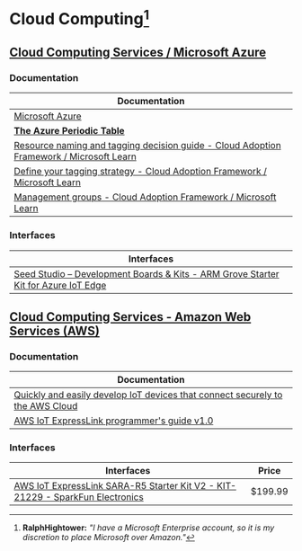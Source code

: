 # Cloud Computing[^11]

## [Cloud Computing Services / Microsoft Azure](https://azure.microsoft.com/en-us )

### Documentation 

| Documentation |
|---|
| [Microsoft Azure](https://github.com/Azure) | APIs, SDKs and open source projects from Microsoft Azure |
| **[The Azure Periodic Table](https://azure-periodic-table.onwardplatforms.com/ )** | Suggested prefixes for Azure resources *(similar to Windows Hungarian notation)* |
| [Resource naming and tagging decision guide - Cloud Adoption Framework / Microsoft Learn](https://learn.microsoft.com/en-us/azure/cloud-adoption-framework/ready/azure-best-practices/resource-naming-and-tagging-decision-guide )|
|  [Define your tagging strategy - Cloud Adoption Framework / Microsoft Learn](https://learn.microsoft.com/en-us/azure/cloud-adoption-framework/ready/azure-best-practices/resource-tagging ) |
| [Management groups - Cloud Adoption Framework / Microsoft Learn](https://learn.microsoft.com/en-us/azure/cloud-adoption-framework/ready/landing-zone/design-area/resource-org-management-groups ) |

### Interfaces

| Interfaces |
|---|
| [Seed Studio – Development Boards & Kits - ARM Grove Starter Kit for Azure IoT Edge](https://www.mouser.com/ProductDetail/Seeed-Studio/110060907?qs=F5EMLAvA7IDNpcLlKtTb1g%3D%3D) | $156.25 (H/W) |

## [Cloud Computing Services - Amazon Web Services (AWS)](https://aws.amazon.com/ )

### Documentation 

| Documentation |
|-----------|
| [Quickly and easily develop IoT devices that connect securely to the AWS Cloud](https://aws.amazon.com/iot-expresslink/) |  
| [AWS IoT ExpressLink programmer's guide v1.0](https://docs.aws.amazon.com/iot-expresslink/) |

### Interfaces 

| Interfaces | Price |
|---|---|
| [AWS IoT ExpressLink SARA-R5 Starter Kit V2 - KIT-21229 - SparkFun Electronics](https://www.sparkfun.com/products/21229 ) | $199.99 |

[^11]: **RalphHightower:** *"I have a Microsoft Enterprise account, so it is my discretion to place Microsoft over Amazon."*
